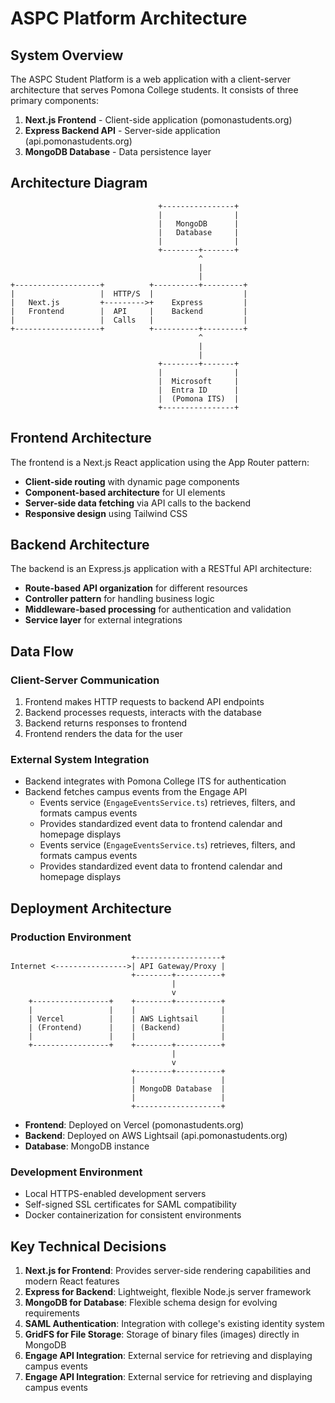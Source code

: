 # ASPC Platform Architecture

## System Overview

The ASPC Student Platform is a web application with a client-server architecture that serves Pomona College students. It consists of three primary components:

1. **Next.js Frontend** - Client-side application (pomonastudents.org)
2. **Express Backend API** - Server-side application (api.pomonastudents.org)
3. **MongoDB Database** - Data persistence layer

## Architecture Diagram

```
                                 +----------------+
                                 |                |
                                 |   MongoDB      |
                                 |   Database     |
                                 |                |
                                 +--------+-------+
                                          ^
                                          |
                                          |
+-------------------+          +----------+---------+
|                   |  HTTP/S  |                    |
|   Next.js         +--------->+    Express         |
|   Frontend        |  API     |    Backend         |
|                   |  Calls   |                    |
+-------------------+          +----------+---------+
                                          ^
                                          |
                                          |
                                 +--------+-------+
                                 |                |
                                 |  Microsoft     |
                                 |  Entra ID      |
                                 |  (Pomona ITS)  |
                                 +----------------+
```

## Frontend Architecture

The frontend is a Next.js React application using the App Router pattern:

- **Client-side routing** with dynamic page components
- **Component-based architecture** for UI elements
- **Server-side data fetching** via API calls to the backend
- **Responsive design** using Tailwind CSS

## Backend Architecture

The backend is an Express.js application with a RESTful API architecture:

- **Route-based API organization** for different resources
- **Controller pattern** for handling business logic
- **Middleware-based processing** for authentication and validation
- **Service layer** for external integrations

## Data Flow

### Client-Server Communication

1. Frontend makes HTTP requests to backend API endpoints
2. Backend processes requests, interacts with the database
3. Backend returns responses to frontend
4. Frontend renders the data for the user

### External System Integration

- Backend integrates with Pomona College ITS for authentication
- Backend fetches campus events from the Engage API
  - Events service (`EngageEventsService.ts`) retrieves, filters, and formats campus events
  - Provides standardized event data to frontend calendar and homepage displays
  - Events service (`EngageEventsService.ts`) retrieves, filters, and formats campus events
  - Provides standardized event data to frontend calendar and homepage displays

## Deployment Architecture

### Production Environment

```
                           +-------------------+
Internet <---------------->| API Gateway/Proxy |
                           +--------+----------+
                                    |
                                    v
    +-----------------+    +--------+----------+
    |                 |    |                   |
    | Vercel          |    | AWS Lightsail     |
    | (Frontend)      |    | (Backend)         |
    |                 |    |                   |
    +-----------------+    +--------+----------+
                                    |
                                    v
                           +--------+----------+
                           |                   |
                           | MongoDB Database  |
                           |                   |
                           +-------------------+
```

- **Frontend**: Deployed on Vercel (pomonastudents.org)
- **Backend**: Deployed on AWS Lightsail (api.pomonastudents.org)
- **Database**: MongoDB instance

### Development Environment

- Local HTTPS-enabled development servers
- Self-signed SSL certificates for SAML compatibility
- Docker containerization for consistent environments

## Key Technical Decisions

1. **Next.js for Frontend**: Provides server-side rendering capabilities and modern React features
2. **Express for Backend**: Lightweight, flexible Node.js server framework
3. **MongoDB for Database**: Flexible schema design for evolving requirements
4. **SAML Authentication**: Integration with college's existing identity system
5. **GridFS for File Storage**: Storage of binary files (images) directly in MongoDB
6. **Engage API Integration**: External service for retrieving and displaying campus events
6. **Engage API Integration**: External service for retrieving and displaying campus events

